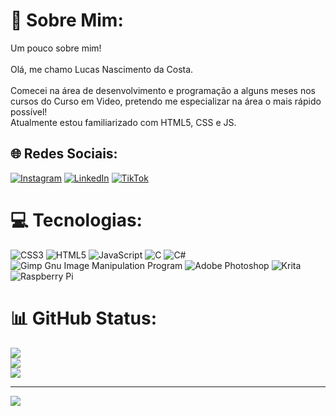# 💫 Sobre Mim:
Um pouco sobre mim!<br>  <br>Olá, me chamo Lucas Nascimento da Costa.<br><br>Comecei na área de desenvolvimento e programação a alguns meses nos cursos do Curso em Video, pretendo me especializar na área o mais rápido possível!<br>Atualmente estou familiarizado com HTML5, CSS e JS.


## 🌐 Redes Sociais:
[![Instagram](https://img.shields.io/badge/Instagram-%23E4405F.svg?logo=Instagram&logoColor=white)](https://instagram.com/tagram.com/lucas.costa19/) [![LinkedIn](https://img.shields.io/badge/LinkedIn-%230077B5.svg?logo=linkedin&logoColor=white)](https://linkedin.com/in/https://www.linkedin.com/in/lucas-costa-9530b3246/) [![TikTok](https://img.shields.io/badge/TikTok-%23000000.svg?logo=TikTok&logoColor=white)](https://tiktok.com/@https://www.tiktok.com/@lucas.batman?lang=pt-BR) 

# 💻 Tecnologias:
![CSS3](https://img.shields.io/badge/css3-%231572B6.svg?style=for-the-badge&logo=css3&logoColor=white) ![HTML5](https://img.shields.io/badge/html5-%23E34F26.svg?style=for-the-badge&logo=html5&logoColor=white) ![JavaScript](https://img.shields.io/badge/javascript-%23323330.svg?style=for-the-badge&logo=javascript&logoColor=%23F7DF1E) ![C](https://img.shields.io/badge/c-%2300599C.svg?style=for-the-badge&logo=c&logoColor=white) ![C#](https://img.shields.io/badge/c%23-%23239120.svg?style=for-the-badge&logo=c-sharp&logoColor=white) ![Gimp Gnu Image Manipulation Program](https://img.shields.io/badge/Gimp-657D8B?style=for-the-badge&logo=gimp&logoColor=FFFFFF) ![Adobe Photoshop](https://img.shields.io/badge/adobephotoshop-%2331A8FF.svg?style=for-the-badge&logo=adobephotoshop&logoColor=white) ![Krita](https://img.shields.io/badge/Krita-203759?style=for-the-badge&logo=krita&logoColor=EEF37B) ![Raspberry Pi](https://img.shields.io/badge/-RaspberryPi-C51A4A?style=for-the-badge&logo=Raspberry-Pi)
# 📊 GitHub Status:
![](https://github-readme-stats.vercel.app/api?username=LucasNCosta&theme=midnight-purple&hide_border=false&include_all_commits=true&count_private=true)<br/>
![](https://github-readme-streak-stats.herokuapp.com/?user=LucasNCosta&theme=midnight-purple&hide_border=false)<br/>
![](https://github-readme-stats.vercel.app/api/top-langs/?username=LucasNCosta&theme=midnight-purple&hide_border=false&include_all_commits=true&count_private=true&layout=compact)

---
[![](https://visitcount.itsvg.in/api?id=LucasNCosta&icon=5&color=12)](https://visitcount.itsvg.in)

<!-- Proudly created with GPRM ( https://gprm.itsvg.in ) -->
